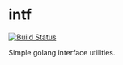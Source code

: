 # intf 

[![Build Status](https://travis-ci.org/justmao945/intf.svg?branch=master)](https://travis-ci.org/justmao945/intf)

Simple golang interface utilities.

